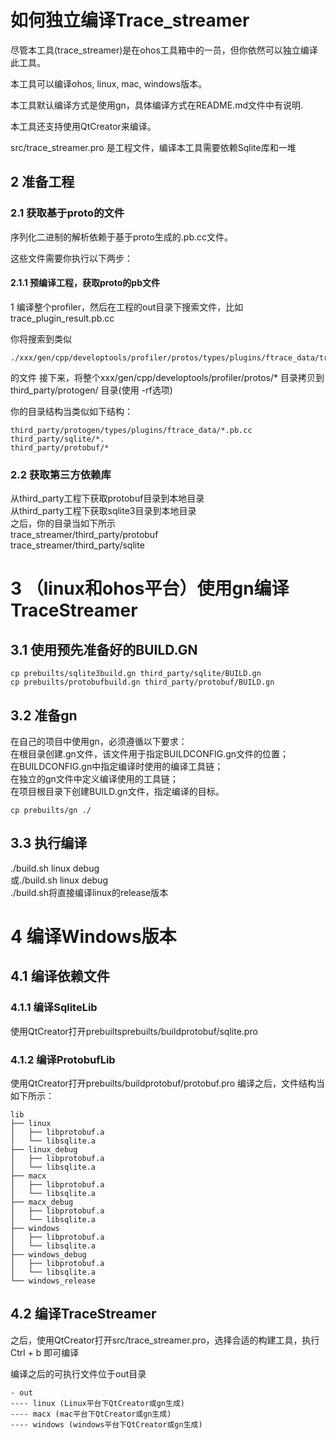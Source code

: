 # 如何独立编译Trace_streamer
尽管本工具(trace_streamer)是在ohos工具箱中的一员，但你依然可以独立编译此工具。

本工具可以编译ohos, linux, mac, windows版本。

本工具默认编译方式是使用gn，具体编译方式在README.md文件中有说明.

本工具还支持使用QtCreator来编译。

src/trace_streamer.pro 是工程文件，编译本工具需要依赖Sqlite库和一堆
## 2 准备工程
### 2.1 获取基于proto的文件
序列化二进制的解析依赖于基于proto生成的.pb.cc文件。

这些文件需要你执行以下两步：
#### 2.1.1 预编译工程，获取proto的pb文件
1 编译整个profiler，然后在工程的out目录下搜索文件，比如trace_plugin_result.pb.cc

你将搜索到类似
```
./xxx/gen/cpp/developtools/profiler/protos/types/plugins/ftrace_data/trace_plugin_result.pb.cc
```
的文件
接下来，将整个xxx/gen/cpp/developtools/profiler/protos/* 目录拷贝到third_party/protogen/ 目录(使用 -rf选项)

你的目录结构当类似如下结构：
```
third_party/protogen/types/plugins/ftrace_data/*.pb.cc
third_party/sqlite/*.
third_party/protobuf/*
```
### 2.2 获取第三方依赖库
从third_party工程下获取protobuf目录到本地目录  
从third_party工程下获取sqlite3目录到本地目录  
之后，你的目录当如下所示  
trace_streamer/third_party/protobuf  
trace_streamer/third_party/sqlite 
# 3 （linux和ohos平台）使用gn编译TraceStreamer 
## 3.1 使用预先准备好的BUILD.GN
```
cp prebuilts/sqlite3build.gn third_party/sqlite/BUILD.gn
cp prebuilts/protobufbuild.gn third_party/protobuf/BUILD.gn
```
## 3.2 准备gn
在自己的项目中使用gn，必须遵循以下要求：  
在根目录创建.gn文件，该文件用于指定BUILDCONFIG.gn文件的位置；  
在BUILDCONFIG.gn中指定编译时使用的编译工具链；  
在独立的gn文件中定义编译使用的工具链；  
在项目根目录下创建BUILD.gn文件，指定编译的目标。  
```
cp prebuilts/gn ./
```
## 3.3 执行编译
./build.sh linux debug  
或./build.sh linux debug  
./build.sh将直接编译linux的release版本
# 4 编译Windows版本
## 4.1 编译依赖文件
### 4.1.1 编译SqliteLib
使用QtCreator打开prebuiltsprebuilts/buildprotobuf/sqlite.pro
### 4.1.2 编译ProtobufLib
使用QtCreator打开prebuilts/buildprotobuf/protobuf.pro
编译之后，文件结构当如下所示：
```
lib
├── linux
│   ├── libprotobuf.a
│   └── libsqlite.a
├── linux_debug
│   ├── libprotobuf.a
│   └── libsqlite.a
├── macx
│   ├── libprotobuf.a
│   └── libsqlite.a
├── macx_debug
│   ├── libprotobuf.a
│   └── libsqlite.a
├── windows
│   ├── libprotobuf.a
│   └── libsqlite.a
├── windows_debug
│   ├── libprotobuf.a
│   └── libsqlite.a
└── windows_release
```
## 4.2 编译TraceStreamer
之后，使用QtCreator打开src/trace_streamer.pro，选择合适的构建工具，执行 Ctrl + b 即可编译

编译之后的可执行文件位于out目录
```
- out
---- linux (Linux平台下QtCreator或gn生成)
---- macx (mac平台下QtCreator或gn生成)
---- windows (windows平台下QtCreator或gn生成)
```